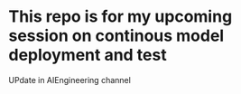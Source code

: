# This repo is for my upcoming session on continous model deployment and test

UPdate in AIEngineering channel
